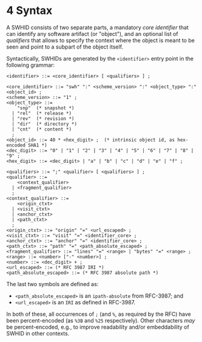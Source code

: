 # 4 Syntax

A SWHID consists of two separate parts, a mandatory *core identifier* that can
identify any software artifact (or "object"), and an optional list of
*qualifiers* that allows to specify the context where the object is meant to be
seen and point to a subpart of the object itself.

Syntactically, SWHIDs are generated by the `<identifier>` entry point in
the following grammar:

``` {.bnf}
<identifier> ::= <core_identifier> [ <qualifiers> ] ;

<core_identifier> ::= "swh" ":" <scheme_version> ":" <object_type> ":" <object_id> ;
<scheme_version> ::= "1" ;
<object_type> ::=
    "snp"  (* snapshot *)
  | "rel"  (* release *)
  | "rev"  (* revision *)
  | "dir"  (* directory *)
  | "cnt"  (* content *)
  ;
<object_id> ::= 40 * <hex_digit> ;  (* intrinsic object id, as hex-encoded SHA1 *)
<dec_digit> ::= "0" | "1" | "2" | "3" | "4" | "5" | "6" | "7" | "8" | "9" ;
<hex_digit> ::= <dec_digit> | "a" | "b" | "c" | "d" | "e" | "f" ;

<qualifiers> ::= ";" <qualifier> [ <qualifiers> ] ;
<qualifier> ::=
    <context_qualifier>
  | <fragment_qualifier>
  ;
<context_qualifier> ::=
    <origin_ctxt>
  | <visit_ctxt>
  | <anchor_ctxt>
  | <path_ctxt>
  ;
<origin_ctxt> ::= "origin" "=" <url_escaped> ;
<visit_ctxt> ::= "visit" "=" <identifier_core> ;
<anchor_ctxt> ::= "anchor" "=" <identifier_core> ;
<path_ctxt> ::= "path" "=" <path_absolute_escaped> ;
<fragment_qualifier> ::= "lines" "=" <range> | "bytes" "=" <range> ;
<range> ::= <number> ["-" <number>] ;
<number> ::= <dec_digit> + ;
<url_escaped> ::= (* RFC 3987 IRI *)
<path_absolute_escaped> ::= (* RFC 3987 absolute path *)
```

The last two symbols are defined as:

- `<path_absolute_escaped>` is an `ipath-absolute` from RFC-3987; and
- `<url_escaped>` is an `IRI` as defined in RFC-3987.

In both of these, all occurrences of `;` (and `%`, as required by the RFC)
have been percent-encoded (as `%3B` and `%25` respectively). Other
characters *may* be percent-encoded, e.g., to improve readability and/or
embeddability of SWHID in other contexts.
